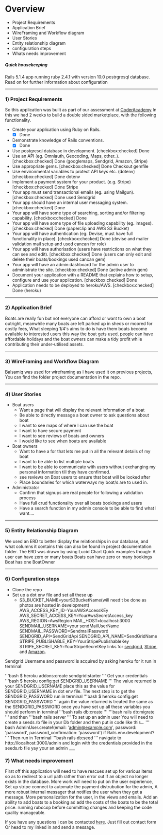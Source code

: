 # Overview
  * Project Requirements
  * Application Brief
  * WireFraming and Workflow diagram
  * User Stories
  * Entity relationship diagram
  * configuration steps
  * Whats needs improvement

  ##### Quick housekeeping #####
  Rails 5.1.4 app running ruby 2.4.1 with version 10.0 postrgresql database. Read on for further information about configuration
____
### 1) Project Requirements ###
  So this application was built as part of our assessment at [CoderAcademy](https://coderacademy.edu.au/) In this we had 2 weeks to build a double sided marketplace, with the following functionality.
  * Create your application using Ruby on Rails.
    - [x] Done
  * Demonstrate knowledge of Rails conventions.
    - [x] Done
  * Use postgresql database in development.
    [checkbox:checked] Done
  * Use an API (eg. Omniauth, Geocoding, Maps, other..).
    [checkbox:checked] Done (googlemaps, Sendgrid, Amazon, Stripe)
  * Use appropriate gems.
    [checkbox:checked] Done Checkout gemfile
  * Use environmental variables to protect API keys etc. (dotenv)
    [checkbox:checked] Done dotenv
  * Implement a payment system for your product. (e.g. Stripe)
    [checkbox:checked] Done Stripe
  * Your app must send transactional emails (eg. using Mailgun).
    [checkbox:checked] Done used Sendgrid
  * Your app should have an internal user messaging system.
    [checkbox:checked] Done
  * Your app will have some type of searching, sorting and/or filtering capability.
    [checkbox:checked] Done
  * Your app will have some type of file uploading capability (eg. images).
    [checkbox:checked] Done (paperclip and AWS S3 Bucket)
  * Your app will have authentication (eg. Devise, must have full functionality in place).
    [checkbox:checked] Done (devise and mailer  validation mail setup and used cancan for role)
  * Your app will have authorisation (users have restrictions on what they can see and edit).
    [checkbox:checked] Done (users can only edit and delete their boats/bookings used cancan gem)
  * Your app will have an admin dashboard for the admin user to administrate the site.
    [checkbox:checked] Done (active admin gem)
  * Document your application with a README that explains how to setup, configure and use your application.
    [checkbox:checked] Done
  * Application needs to be deployed to heroku/AWS.
    [checkbox:checked] Done (heroku)
____
### 2) Application Brief ###  
Boats are really fun but not everyone can afford or want to own a boat outright, meanwhile many boats are left
parked up in sheds or moored for costly fees, What sleeping 1/4's aims to do is have them boats become available to interested
users this way the boat gets used, people can have affordable holidays and the boat owners can make a tidy profit while contributing their under-utilised assets.
___
### 3) WireFraming and Workflow Diagram ###
Balsamiq was used for wireframing as I have used it on previous projects,
 You can find the folder project documentation in the repo.
___
### 4) User Stories ###
* Boat users
  * Want a page that will display the  relevant information of a boat
  * Be able to directly message a boat owner to ask questions about boat
  * I want to see maps of where I can use the boat
  * I want to have secure payment
  * I want to see reviews of boats and owners
  * I would like to see when boats are available
* Boat owners
  * Want to have a for that lets me put in all the relevant details of my boat
  * I want to be able to list multiple boats
  * I want to be able to communicate with users without exchanging my personal information till they have confirmed.
  * see reviews on Boat users to ensure that boat will be looked after
  * Place boundaries for which waterways my boat/s are to used in.
* Administrator
  * Confirm that signups are real people for following a validation process
  * Have full crud functionality over all boats bookings and users
  * Have a search function in my admin console to be able to find what I want....
___
### 5) Entity Relationship Diagram ###
  We used an ERD to better display the relationships in our database, and what columns it contains this can also be found in project documentation folder. The ERD was drawn by using Lucid Chart
  Quick examples though:
  A user can have zero or many boats
  Boats can have zero or many bookings
  Boat has one BoatOwner
___
### 6) Configuration steps
  * Clone the repo
  * Set up a dot env file and set all these up
    * S3_BUCKET_NAME=yourS3BucketName(will need t be done as photos are hosted in development)
    AWS_ACCESS_KEY_ID=YourAWSAccessKEy
    AWS_SECRET_ACCESS_KEY=YourAwsSecretAccess_key
    AWS_REGION=AwsRegion
    MAIL_HOST=localhost:3000
    SENDMAIL_USERNAME=your sendMailUserName
    SENDMAIL_PASSWORD=SendmailPassword
    SENDGRID_API=SendGridApi
    SENDGRID_API_NAME=SendGridName
    STRIPE_PUBLISHABLE_KEY=YourStripePublishableKey
    STRIPE_SECRET_KEY=YourStripeSecretKey
    links for [sendgrid](https://app.sendgrid.com), [Stripe](https://dashboard.stripe.com), and [Amazon](https://signin.aws.amazon.com).

Sendgrid Username  and password is acquired by asking heroku for it run in terminal

'''bash
$ heroku addons:create sendgrid:starter
'''
Get your credentials
'''bash
$ heroku config:get SENDGRID_USERNAME
'''
The value returned is your SENDGRID_USERNAME place this as the value for SENDGRID_USERNAME in dot env file.
The next step is to get the SENDGRID_PASSWORD run in terminal
'''bash
$ heroku config:get SENDGRID_PASSWORD
'''
again the value returned is treated the same as the SENDGRID_PASSWORD
once you have set up all these variables you should perform in terminal
'''bash
rails db:create
'''
'''bash
rails db:migrate
'''
and then
'''bash
rails server
'''
To set up an admin user You will need to create a seeds.rb file in your Db folder and then put in code like this...
''' bash
AdminUser.create!(email: 'admin@example.com', password: 'password', password_confirmation: 'password') if Rails.env.development?
'''
Then run in Terminal
'''bash
rails db:seed
'''
navigate to http://localhost:3000/admin
and login with the credentials provided in the seeds.rb file yay your an admin
      ___
### 7) What needs improvement ###
  First off this application will need to have rescues set up for various items so as to redirect to a url path rather than error out if an object no longer exists in the database. More work will need to put on the user experience, Set up stripe connect to automate the payment distrubution for the admin, A more robust internal messager that notifies the user when they get a message. More personalization for the user, in the views and emails. Add an ability to add boats to a booking ad add the costs of the boats to be the total price. running rubocop before committing changes and keeping the code quality manageable.

  If you have any questions I can be contacted [here](https://travis-anderson83.github.io/contact.html). Just fill out contact form Or head to my linked in and send a message.
